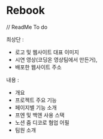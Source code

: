 # Rebook

// ReadMe To do

최상단 :
- 로고 및 웹사이트 대표 이미지
- 시연 영상(코딩온 영상팀에서 만든거), 
- 배포한 웹사이트 주소


내용 :
- 개요
- 프로젝트 주요 기능
- 페이지별 기능 소개
- 프엔 및 백엔 사용 스택
- 노션 줌 디코로 혐업 어필
- 팀원 소개
